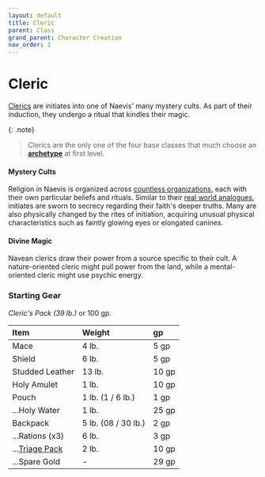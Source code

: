 ```yaml
---
layout: default
title: Cleric
parent: Class
grand_parent: Character Creation
nav_order: 1
---
```


# Cleric

[Clerics](../../more/classes/cleric) are initiates into one of Naevis' many mystery cults. As part of their induction, they undergo a ritual that kindles their magic. 

{: .note}
> Clerics are the only one of the four base classes that much choose an [**archetype**](../../more/archetypes/index) at first level.

#### Mystery Cults

Religion in Naevis is organized across [countless organizations](../../the_frontier/canvaslands/mystery_cults), each with their own particular beliefs and rituals. Similar to their [real world analogues](https://en.wikipedia.org/wiki/Greco-Roman_mysteries), initiates are sworn to secrecy regarding their faith's deeper truths. Many are also physically changed by the rites of initiation, acquiring unusual physical characteristics such as faintly glowing eyes or elongated canines.

#### Divine Magic

Navean clerics draw their power from a source specific to their cult. A nature-oriented cleric might pull power from the land, while a mental-oriented cleric might use psychic energy. 



### Starting Gear

_Cleric's Pack (39 lb.)_ or 100 gp.

| Item                                                        | Weight              | gp    |
| :---------------------------------------------------------- | :------------------ | :---- |
| Mace                                                        | 4 lb.               | 5 gp  |
| Shield                                                      | 6 lb.               | 5 gp  |
| Studded Leather                                             | 13 lb.              | 10 gp |
| Holy Amulet                                                 | 1 lb.               | 10 gp |
| Pouch                                                       | 1 lb. (1 / 6 lb.)   | 1 gp  |
| ...Holy Water                                               | 1 lb.               | 25 gp |
| Backpack                                                    | 5 lb. (08 / 30 lb.) | 2 gp  |
| ...Rations (x3)                                             | 6 lb.               | 3 gp  |
| ...[Triage Pack](../../gear/adventuring_gear/general_items) | 2 lb.               | 10 gp |
| ...Spare Gold                                               | -                   | 29 gp |


